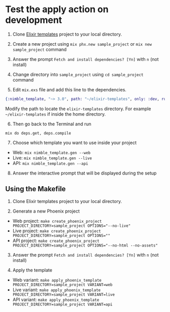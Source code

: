 # Test the apply action on development

1. Clone [Elixir templates](https://github.com/nimblehq/elixir-templates) project to your local directory.

2. Create a new project using `mix phx.new sample_project` or ``mix new sample_project`` command

3. Answer the prompt `Fetch and install dependencies? [Yn]` with `n` (not install)

4. Change directory into `sample_project` using `cd sample_project` command

5. Edit `mix.exs` file and add this line to the dependencies.

```elixir
{:nimble_template, "~> 3.0", path: "~/elixir-templates", only: :dev, runtime: false}
```

Modify the path to locate the `elixir-templates` directory. For example `~/elixir-templates` if inside the home directory.

6. Then go back to the Terminal and run

`mix do deps.get, deps.compile`

7. Choose which template you want to use inside your project

- Web: `mix nimble_template.gen --web`
- Live: `mix nimble_template.gen --live`
- API: `mix nimble_template.gen --api`

8. Answer the interactive prompt that will be displayed during the setup

## Using the Makefile

1. Clone Elixir templates project to your local directory.

2. Generate a new Phoenix project

- Web project: `make create_phoenix_project PROJECT_DIRECTORY=sample_project OPTIONS="--no-live"`
- Live project: `make create_phoenix_project PROJECT_DIRECTORY=sample_project OPTIONS=""`
- API project: `make create_phoenix_project PROJECT_DIRECTORY=sample_project OPTIONS="--no-html --no-assets"`

3. Answer the prompt `Fetch and install dependencies? [Yn]` with `n` (not install)

4. Apply the template

- Web variant: `make apply_phoenix_template PROJECT_DIRECTORY=sample_project VARIANT=web`
- Live variant: `make apply_phoenix_template PROJECT_DIRECTORY=sample_project VARIANT=live`
- API variant: `make apply_phoenix_template PROJECT_DIRECTORY=sample_project VARIANT=api`

